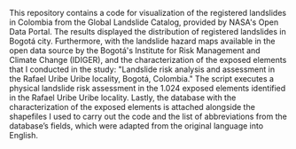 This repository contains a code for visualization of the registered landslides in Colombia from the Global Landslide Catalog, provided by NASA's Open Data Portal. The results displayed the distribution of registered landslides in Bogotá city. 
Furthermore, with the landslide hazard maps available in the open data source by the Bogotá's Institute for Risk Management and Climate Change (IDIGER), and the characterization of the exposed elements that I conducted in the study: "Landslide risk analysis and assessment in the Rafael Uribe Uribe locality, Bogotá, Colombia." The script executes a physical landslide risk assessment in the 1.024 exposed elements identified in the Rafael Uribe Uribe locality.
Lastly, the database with the characterization of the exposed elements is attached alongside the shapefiles I used to carry out the code and the list of abbreviations from the database’s fields, which were adapted from the original language into English. 
